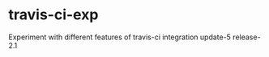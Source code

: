 ---
---
# travis-ci-exp
Experiment with different features of travis-ci integration
update-5
release-2.1